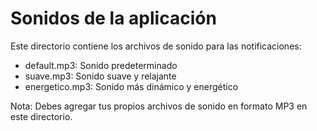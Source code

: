 # Sonidos de la aplicación

Este directorio contiene los archivos de sonido para las notificaciones:

- default.mp3: Sonido predeterminado
- suave.mp3: Sonido suave y relajante
- energetico.mp3: Sonido más dinámico y energético

Nota: Debes agregar tus propios archivos de sonido en formato MP3 en este directorio.